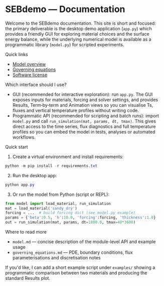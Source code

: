 # SEBdemo — Documentation

Welcome to the SEBdemo documentation. This site is short and focused: the primary deliverable is the desktop demo application (`app.py`) which provides a friendly GUI for exploring material choices and the surface energy balance, while the underlying numerical model is available as a programmatic library (`model.py`) for scripted experiments.

Quick links

- [Model overview](model.md)
- [Governing equations](governing_equations.md)
- [Software license](LICENSE.md)

Which interface should I use?

- GUI (recommended for interactive exploration): run `app.py`. The GUI exposes inputs for materials, forcing and solver settings, and provides Results, Term‑by‑term and Animation views so you can visualise Ts, fluxes and vertical temperature profiles without writing code.
- Programmatic API (recommended for scripting and batch runs): import `model.py` and call `run_simulation(mat, params, dt, tmax)`. This gives direct access to the time series, flux diagnostics and full temperature profiles so you can embed the model in tests, analyses or automated workflows.

Quick start

1. Create a virtual environment and install requirements:

```powershell
python -m pip install -r requirements.txt
```

2. Run the desktop app:

```powershell
python app.py
```

3. Or run the model from Python (script or REPL):

```py
from model import load_material, run_simulation
mat = load_material('sandy_dry')
forcing = ...  # build forcing dict (see model.py example)
params = {'beta':0.5, 'h':10.0, 'forcing':forcing, 'thickness':1.0}
out = run_simulation(mat, params, dt=1800.0, tmax=48*3600)
```

Where to read more

- `model.md` — concise description of the module-level API and example usage
- `governing_equations.md` — PDE, boundary conditions, flux parameterisations and discretisation notes

If you'd like, I can add a short example script under `examples/` showing a programmatic comparison between two materials and producing the standard Results plot.
